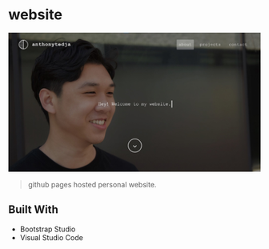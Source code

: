 # website

[![Website Preview](assets/img/preview.jpg)](https://anthonytedja.github.io/)

> github pages hosted personal website.

## Built With

- Bootstrap Studio
- Visual Studio Code
